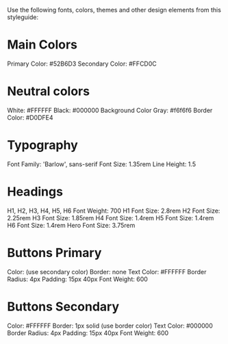 Use the following fonts, colors, themes and other design elements from this styleguide:

# Main Colors
Primary Color: #52B6D3
Secondary Color: #FFCD0C

# Neutral colors
White: #FFFFFF
Black: #000000
Background Color Gray: #f6f6f6
Border Color: #D0DFE4

# Typography
Font Family: 'Barlow', sans-serif
Font Size: 1.35rem
Line Height: 1.5

# Headings
H1, H2, H3, H4, H5, H6 Font Weight: 700
H1 Font Size: 2.8rem
H2 Font Size: 2.25rem
H3 Font Size: 1.85rem
H4 Font Size: 1.4rem
H5 Font Size: 1.4rem
H6 Font Size: 1.4rem
Hero Font Size: 3.75rem

# Buttons Primary
Color: (use secondary color)
Border: none
Text Color: #FFFFFF
Border Radius: 4px
Padding: 15px 40px
Font Weight: 600

# Buttons Secondary
Color: #FFFFFF
Border: 1px solid (use border color)
Text Color: #000000
Border Radius: 4px
Padding: 15px 40px
Font Weight: 600



